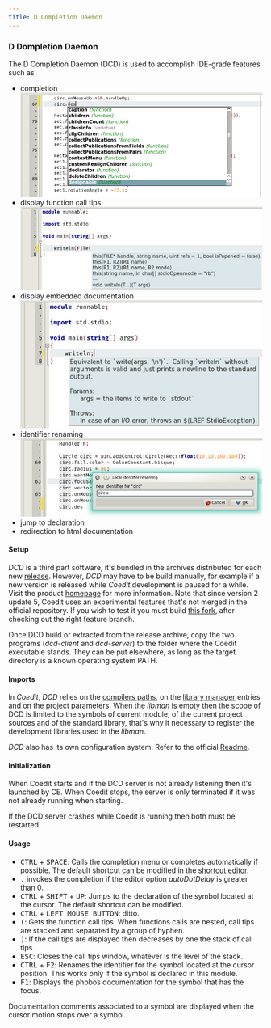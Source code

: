 ```yaml
---
title: D Completion Daemon
---
```


### D Dompletion Daemon

The D Completion Daemon (DCD) is used to accomplish IDE-grade features such as

- completion
![](img/dcd_completion.png)
- display function call tips
![](img/dcd_call_tips.png)
- display embedded documentation
![](img/dcd_ddoc.png)
- identifier renaming
![](img/dcd_renaming.png)
- jump to declaration
- redirection to html documentation

#### Setup

_DCD_ is a third part software, it's bundled in the archives distributed for each new [release](https://github.com/BBasile/Coedit/releases).
However, _DCD_ may have to be build manually, for example if a new version is released while _Coedit_ development is paused for a while.
Visit the product [homepage](https://github.com/Hackerpilot/DCD) for more information.
Note that since version 2 update 5, Coedit uses an experimental features that's not merged in the official repository.
If you wish to test it you must build [this fork](https://github.com/BBasile/DCD/tree/reboot-localusage), after checking out the right feature branch.

Once DCD build or extracted from the release archive, copy the two programs (_dcd-client_ and _dcd-server_) to the folder where the Coedit executable stands.
They can be put elsewhere, as long as the target directory is a known operating system PATH.

#### Imports

In _Coedit_, _DCD_ relies on the [compilers paths](options_compilers_paths), on the [library manager](widgets_library_manager) entries and on the project parameters. When the [_libman_](widgets_library_manager) is empty then the scope of DCD is limited to the symbols of current module, of the current project sources and of the standard library, that's why it necessary to register the development libraries used in the _libman_.

_DCD_ also has its own configuration system. Refer to the official [Readme](https://github.com/Hackerpilot/DCD#configuration-files).

#### Initialization

When Coedit starts and if the DCD server is not already listening then it's launched by CE.
When Coedit stops, the server is only terminated if it was not already running when starting.

If the DCD server crashes while Coedit is running then both must be restarted.

#### Usage

- <kbd>CTRL</kbd> + <kbd>SPACE</kbd>: Calls the completion menu or completes automatically if possible. The default shortcut can be modified in the [shortcut editor](options_shortcuts_editor).
- <kbd>.</kbd> invokes the completion if the editor option _autoDotDelay_ is greater than 0.
- <kbd>CTRL</kbd> + <kbd>SHIFT</kbd> + <kbd>UP</kbd>: Jumps to the declaration of the symbol located at the cursor. The default shortcut can be modified.
- <kbd>CTRL</kbd> + <kbd>LEFT MOUSE BUTTON</kbd>: ditto.
- <kbd>(</kbd>: Gets the function call tips. When functions calls are nested, call tips are stacked and separated by a group of hyphen.
- <kbd>)</kbd>: If the call tips are displayed then decreases by one the stack of call tips.
- <kbd>ESC</kbd>: Closes the call tips window, whatever is the level of the stack.
- <kbd>CTRL</kbd> + <kbd>F2</kbd>: Renames the identifier for the symbol located at the cursor position. This works only if the symbol is declared in this module.
- <kbd>F1</kbd>: Displays the phobos documentation for the symbol that has the focus.

Documentation comments associated to a symbol are displayed when the cursor motion stops over a symbol.